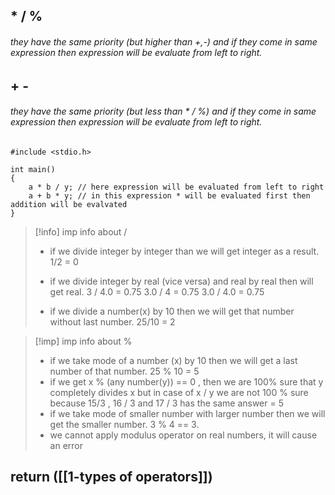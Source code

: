 
## * / %  
###### they have the same priority (but higher than +,-) and if they come in same expression then expression will be evaluate from left to right.

## + -

###### they have the same priority (but less than * / %) and if they come in same expression then expression will be evaluate from left to right.

```
#include <stdio.h>

int main()
{
	a * b / y; // here expression will be evaluated from left to right
	a + b * y; // in this expression * will be evaluated first then addition will be evalvated
}
```





>[!info] imp info about /
>- if we divide integer by integer than we will get integer as a result. 1/2 = 0
>- if we divide integer by real (vice versa) and real by real then will get real. 
>     	3 / 4.0 = 0.75
>     	 3.0 / 4  = 0.75
>     	 3.0 / 4.0 = 0.75 	
> 
> - if we divide a number(x) by 10 then we will get that number without last number.
>       25/10 = 2 


 >[!imp] imp info about %
 >
 > - if we take mode of a number (x) by 10 then we will get a last number of that number.
 >25 % 10 = 5
 > - if we get x % (any number(y)) == 0 , then we are 100% sure that  y completely divides x
 >but in case of x / y  we are not 100 % sure because 15/3 , 16 / 3 and 17 / 3 has the same answer = 5
 > -  if we take mode of smaller number with larger number then we will get the smaller number. 3 % 4 == 3.
 > - we cannot apply modulus operator on real numbers, it will cause an error
 


## return ([[1-types of operators]])